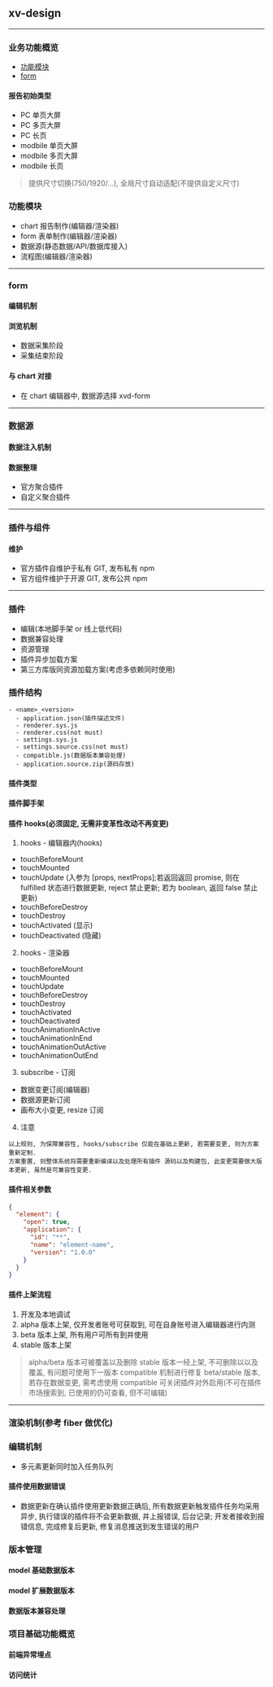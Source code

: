 ## xv-design

---

### 业务功能概览

- [功能模块](#功能模块)
- [form](#form)

#### 报告初始类型

- PC 单页大屏
- PC 多页大屏
- PC 长页
- modbile 单页大屏
- modbile 多页大屏
- modbile 长页

> 提供尺寸切换(750/1920/...), 全局尺寸自动适配(不提供自定义尺寸)

### 功能模块

- chart 报告制作(编辑器/渲染器)
- form 表单制作(编辑器/渲染器)
- 数据源(静态数据/API/数据库接入)
- 流程图(编辑器/渲染器)

---

### form

#### 编辑机制

#### 浏览机制

- 数据采集阶段
- 采集结束阶段

#### 与 chart 对接

- 在 chart 编辑器中, 数据源选择 xvd-form

---

### 数据源

#### 数据注入机制

#### 数据整理

- 官方聚合插件
- 自定义聚合插件

---

### 插件与组件

#### 维护

- 官方插件自维护于私有 GIT, 发布私有 npm
- 官方组件维护于开源 GIT, 发布公共 npm

---

### 插件

- 编辑(本地脚手架 or 线上低代码)
- 数据兼容处理
- 资源管理
- 插件异步加载方案
- 第三方库版同资源加载方案(考虑多依赖同时使用)

### 插件结构

```
- <name>_<version>
  - application.json(插件描述文件)
  - renderer.sys.js
  - renderer.css(not must)
  - settings.sys.js
  - settings.source.css(not must)
  - compatible.js(数据版本兼容处理)
  - application.source.zip(源码存放)
```

#### 插件类型

#### 插件脚手架

#### 插件 hooks(必须固定, 无需非变革性改动不再变更)

1. hooks - 编辑器内(hooks)

- touchBeforeMount
- touchMounted
- touchUpdate (入参为 [props, nextProps];若返回返回 promise, 则在 fulfilled 状态进行数据更新, reject 禁止更新; 若为 boolean, 返回 false 禁止更新)
- touchBeforeDestroy
- touchDestroy
- touchActivated (显示)
- touchDeactivated (隐藏)

2. hooks - 渲染器

- touchBeforeMount
- touchMounted
- touchUpdate
- touchBeforeDestroy
- touchDestroy
- touchActivated
- touchDeactivated
- touchAnimationInActive
- touchAnimationInEnd
- touchAnimationOutActive
- touchAnimationOutEnd

3. subscribe - 订阅

- 数据变更订阅(编辑器)
- 数据源更新订阅
- 画布大小变更, resize 订阅

4. 注意

```
以上规则, 为保障兼容性, hooks/subscribe 仅能在基础上更新, 若需要变更, 则为方案重新定制.
方案重置, 则整体系统将需要重新编译以及处理所有插件 源码以及构建包, 此变更需要做大版本更新, 虽然是可兼容性变更.
```

#### 插件相关参数

```json
{
  "element": {
    "open": true,
    "application": {
      "id": "**",
      "name": "element-name",
      "version": "1.0.0"
    }
  }
}
```

#### 插件上架流程

1. 开发及本地调试
2. alpha 版本上架, 仅开发者账号可获取到, 可在自身账号进入编辑器进行内测
3. beta 版本上架, 所有用户可所有到并使用
4. stable 版本上架

> alpha/beta 版本可被覆盖以及删除
> stable 版本一经上架, 不可删除以以及覆盖, 有问题可使用下一版本 compatible 机制进行修复
> beta/stable 版本, 若存在数据变更, 需考虑使用 compatible
> 可关闭插件对外启用(不可在插件市场搜索到, 已使用的仍可查看, 但不可编辑)

---

### 渲染机制(参考 fiber 做优化)


### 编辑机制

- 多元素更新同时加入任务队列

#### 插件使用数据错误

- 数据更新在确认插件使用更新数据正确后, 所有数据更新触发插件任务均采用异步, 执行错误的插件将不会更新数据, 并上报错误, 后台记录; 开发者接收到报错信息, 完成修复后更新, 修复消息推送到发生错误的用户

### 版本管理

#### model 基础数据版本

#### model 扩展数据版本

#### 数据版本兼容处理

### 项目基础功能概览

#### 前端异常埋点

#### 访问统计